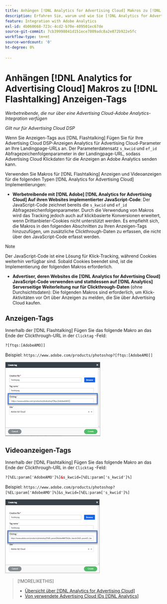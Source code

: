 ```yaml
---
title: Anhängen [!DNL Analytics for Advertising Cloud] Makros zu [!DNL Flashtalking] Anzeigen-Tags
description: Erfahren Sie, warum und wie Sie [!DNL Analytics for Advertising Cloud] Makros für Ihre [!DNL Flashtalking] Anzeigen-Tags
feature: Integration with Adobe Analytics
exl-id: 4b060668-723c-4cd2-b70e-409501ec67de
source-git-commit: 7cb39998041d151ece7809adc8a2e872b922e5fc
workflow-type: tm+mt
source-wordcount: '0'
ht-degree: 0%

---
```


# Anhängen [!DNL Analytics for Advertising Cloud] Makros zu [!DNL Flashtalking] Anzeigen-Tags

*Werbetreibende, die nur über eine Advertising Cloud-Adobe Analytics-Integration verfügen*

*Gilt nur für Advertising Cloud DSP*

Wenn Sie Anzeigen-Tags aus [!DNL Flashtalking] Fügen Sie für Ihre Advertising Cloud DSP-Anzeigen Analytics für Advertising Cloud-Parameter an Ihre Landingpage-URLs an. Der Parameterdatensatz `s_kwcid` und `ef_id` Abfragezeichenfolgenparameter in der Landingpage-URL, sodass Advertising Cloud Klickdaten für die Anzeigen an Adobe Analytics senden kann.

Verwenden Sie Makros für [!DNL Flashtalking] Anzeigen und Videoanzeigen für die folgenden Typen [!DNL Analytics for Advertising Cloud] Implementierungen:

* **Werbetreibende mit [!DNL Adobe] [!DNL Analytics for Advertising Cloud] Auf ihren Websites implementierter JavaScript-Code**: Der JavaScript-Code zeichnet bereits die `s_kwcid` und `ef_id` Abfragezeichenfolgenparameter. Durch die Verwendung von Makros wird das Tracking jedoch auch auf klickbasierte Konversionen erweitert, wenn Drittanbieter-Cookies nicht unterstützt werden. Es empfiehlt sich, die Makros in den folgenden Abschnitten zu Ihren Anzeigen-Tags hinzuzufügen, um zusätzliche Clickthrough-Daten zu erfassen, die nicht über den JavaScript-Code erfasst werden.

>[!NOTE]
>
>Der JavaScript-Code ist eine Lösung für Klick-Tracking, während Cookies weiterhin verfügbar sind. Sobald Cookies beendet sind, ist die Implementierung der folgenden Makros erforderlich.

* **Advertiser, deren Websites die [!DNL Analytics for Advertising Cloud] JavaScript-Code verwenden und stattdessen auf [!DNL Analytics] Serverseitige Weiterleitung nur für Clickthrough-Daten** (ohne Durchsichtsdaten): Die folgenden Makros sind erforderlich, um Klick-Aktivitäten vor Ort über Anzeigen zu melden, die Sie über Advertising Cloud kaufen.

## Anzeigen-Tags

Innerhalb der [!DNL Flashtalking] Fügen Sie das folgende Makro an das Ende der Clickthrough-URL in der `Clicktag` -Feld:

```html
?[ftqs:[AdobeAMO]]
```

Beispiel:  `https://www.adobe.com/products/photoshop?[ftqs:[AdobeAMO]]`

![Beispiel für [!DNL Flashtalking] Adtag-Einstellungen](/help/integrations/assets/macro-flashtalking-display-ad.png)

## Videoanzeigen-Tags

Innerhalb der [!DNL Flashtalking] Fügen Sie das folgende Makro an das Ende der Clickthrough-URL in der `Clicktag` -Feld:

```html
?[%EL:param['AdobeAMO']%]&s_kwcid=[%EL:param['s_kwcid']%]
```

Beispiel:  `https://www.adobe.com/products/photoshop?[%EL:param['AdobeAMO']%]&s_kwcid=[%EL:param['s_kwcid']%]`

![Beispiel für [!DNL Flashtalking] Adtag-Einstellungen](/help/integrations/assets/macro-flashtalking-video-ad.png)

>[!MORELIKETHIS]
>
>* [Übersicht über [!DNL Analytics for Advertising Cloud]](overview.md)
>* [Von verwendete Advertising Cloud IDs [!DNL Analytics]](/help/integrations/analytics/ids.md)


<!-- >* [Append [!DNL Analytics for Advertising Cloud] Macros to [!DNL Google Campaign Manager 360] Ad Tags](macros-google-campaign-manager.md) -->
